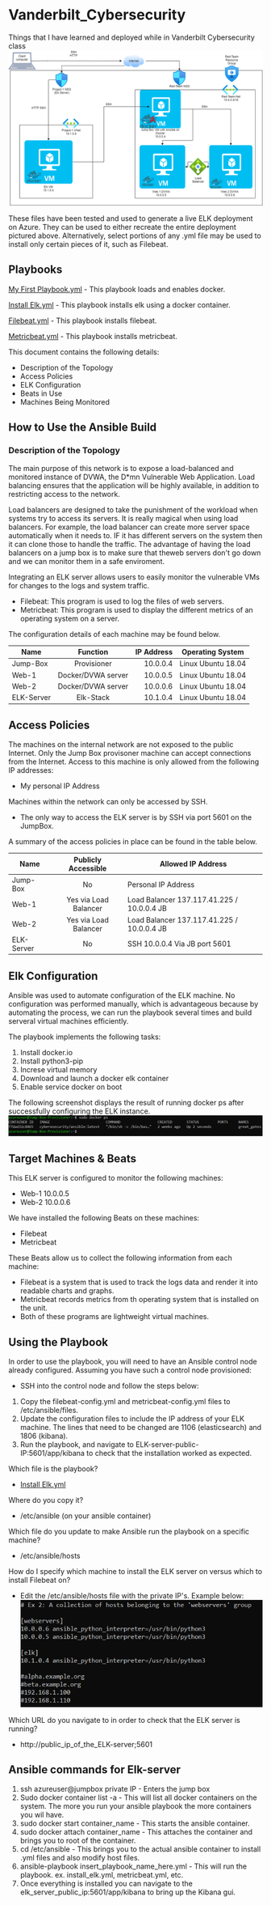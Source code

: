 # Vanderbilt_Cybersecurity
Things that I have learned and deployed while in Vanderbilt Cybersecurity class
![](Elk%20Diagram.png)

These files have been tested and used to generate a live ELK deployment on Azure. They can be used to either recreate the entire deployment pictured above. Alternatively, select portions of any .yml file may be used to install only certain pieces of it, such as Filebeat.

## Playbooks
[My First Playbook.yml](https://github.com/natedanielson/Vanderbilt_Cybersecurity/blob/main/Playbooks/My%20First%20Playbook) - This playbook loads and enables docker. 

[Install Elk.yml](https://github.com/natedanielson/Vanderbilt_Cybersecurity/blob/main/Playbooks/Install-ELK) - This playbook installs elk using a docker container.

[Filebeat.yml](https://github.com/natedanielson/Vanderbilt_Cybersecurity/blob/main/Playbooks/Filebeat) - This playbook installs filebeat.

[Metricbeat.yml](https://github.com/natedanielson/Vanderbilt_Cybersecurity/blob/main/Playbooks/Metricbeat) - This playbook installs metricbeat.

This document contains the following details:

 - Description of the Topology
 - Access Policies
 - ELK Configuration
 - Beats in Use
 - Machines Being Monitored


## How to Use the Ansible Build


### Description of the Topology
The main purpose of this network is to expose a load-balanced and monitored instance of DVWA, the D*mn Vulnerable Web Application.
Load balancing ensures that the application will be highly available, in addition to restricting access to the network.

Load balancers are designed to take the punishment of the workload when systems try to access its servers.  It is really magical when using load balancers.  For example, the load balancer can create more server space automatically when it needs to.  IF it has different servers on the system then it can clone those to handle the traffic.  The advantage of having the load balancers on a jump box is to make sure that theweb servers don't go down and we can monitor them in a safe enviroment.

Integrating an ELK server allows users to easily monitor the vulnerable VMs for changes to the logs and system traffic.

 - Filebeat: This program is used to log the files of web servers.
 - Metricbeat: This program is used to display the different metrics of an operating system on a server.

The configuration details of each machine may be found below.

| Name        | Function        | IP Address  | Operating System  |
| ------------|:---------------:| -----------:| ------------------|
| Jump-Box    | Provisioner     | 10.0.0.4    |Linux Ubuntu 18.04 |
| Web-1       | Docker/DVWA server | 10.0.0.5 |Linux Ubuntu 18.04 |
| Web-2       | Docker/DVWA server | 10.0.0.6 |Linux Ubuntu 18.04 |
| ELK-Server  | Elk-Stack      | 10.1.0.4     |Linux Ubuntu 18.04 |

## Access Policies
The machines on the internal network are not exposed to the public Internet.
Only the Jump Box provisoner machine can accept connections from the Internet. Access to this machine is only allowed from the following IP addresses:

 - My personal IP Address

Machines within the network can only be accessed by SSH.

 - The only way to access the ELK server is by SSH via port 5601 on the JumpBox.

A summary of the access policies in place can be found in the table below.

| Name	| Publicly Accessible	| Allowed IP Address |
| ------------|:---------------:| ----------------|
|Jump-Box |	No	 | Personal IP Address |
|Web-1	| Yes via Load Balancer |	Load Balancer 137.117.41.225 / 10.0.0.4 JB |
|Web-2	| Yes via Load Balancer |	Load Balancer 137.117.41.225 / 10.0.0.4 JB |
|ELK-Server	 | No	| SSH 10.0.0.4 Via JB port 5601 |

## Elk Configuration
Ansible was used to automate configuration of the ELK machine. No configuration was performed manually, which is advantageous because by automating the process, we can run the playbook several times and build serveral virtual machines efficiently.

The playbook implements the following tasks:

 1. Install docker.io
 2. Install python3-pip
 3. Increse virtual memory
 4. Download and launch a docker elk container
 5. Enable service docker on boot



The following screenshot displays the result of running docker ps after successfully configuring the ELK instance.
![](Docker%20ps.PNG)


## Target Machines & Beats
This ELK server is configured to monitor the following machines:

 - Web-1 10.0.0.5
 - Web-2 10.0.0.6

We have installed the following Beats on these machines:

 - Filebeat
 - Metricbeat

These Beats allow us to collect the following information from each machine:

 - Filebeat is a system that is used to track the logs data and render it into readable charts and graphs.
 - Metricbeat records metrics from th operating system that is installed on the unit.
 - Both of these programs are lightweight virtual machines.


## Using the Playbook
In order to use the playbook, you will need to have an Ansible control node already configured. Assuming you have such a control node provisioned:

 - SSH into the control node and follow the steps below:

1. Copy the filebeat-config.yml and metricbeat-config.yml files to /etc/ansible/files.
2. Update the configuration files to include the IP address of your ELK machine.  The lines that need to be changed are 1106 (elasticsearch) and 1806 (kibana).
3. Run the playbook, and navigate to ELK-server-public-IP:5601/app/kibana to check that the installation worked as expected.

Which file is the playbook? 
 - [Install Elk.yml](https://github.com/natedanielson/Vanderbilt_Cybersecurity/blob/main/Playbooks/Install-ELK)

Where do you copy it?
 - /etc/ansible (on your ansible container)

Which file do you update to make Ansible run the playbook on a specific machine? 
 - /etc/ansible/hosts

How do I specify which machine to install the ELK server on versus which to install Filebeat on?
 - Edit the /etc/ansible/hosts file with the private IP's.  Example below:
 ![](etc-ansible-hosts.PNG)

Which URL do you navigate to in order to check that the ELK server is running?
 - http://public_ip_of_the_ELK-server;5601

## Ansible commands for Elk-server
1. ssh azureuser@jumpbox private IP - Enters the jump box
2. Sudo docker container list -a  - This will list all docker containers on the system.  The more you run your ansible playbook the more containers you wil have.
3. sudo docker start container_name  - This starts the ansible container.
4. sudo docker attach container_name  - This attaches the container and brings you to root of the container.
5. cd /etc/ansible  -  This brings you to the actual ansible container to install .yml files and also modify host files.
6. ansible-playbook insert_playbook_name_here.yml - This will run the playbook. ex. install_elk.yml, metricbeat.yml, etc.
7. Once everything is installed you can navigate to the elk_server_public_ip:5601/app/kibana to bring up the Kibana gui.
